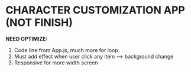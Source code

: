 # CHARACTER CUSTOMIZATION APP (NOT FINISH)

**NEED OPTIMIZE:**

1. Code line from App.js, much more for loop
2. Must add effect when user click any item --> background change
3. Responsive for more width screen
